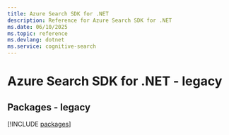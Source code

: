 ```yaml
---
title: Azure Search SDK for .NET
description: Reference for Azure Search SDK for .NET
ms.date: 06/10/2025
ms.topic: reference
ms.devlang: dotnet
ms.service: cognitive-search
---
```

# Azure Search SDK for .NET - legacy
## Packages - legacy
[!INCLUDE [packages](search-index.md)]